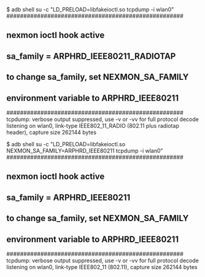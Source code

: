 $ adb shell su -c "LD_PRELOAD=libfakeioctl.so tcpdump -i wlan0"
####################################################
## nexmon ioctl hook active
## sa_family = ARPHRD_IEEE80211_RADIOTAP
## to change sa_family, set NEXMON_SA_FAMILY
## environment variable to ARPHRD_IEEE80211
####################################################
tcpdump: verbose output suppressed, use -v or -vv for full protocol decode
listening on wlan0, link-type IEEE802_11_RADIO (802.11 plus radiotap header), capture size 262144 bytes

$ adb shell su -c "LD_PRELOAD=libfakeioctl.so NEXMON_SA_FAMILY=ARPHRD_IEEE80211 tcpdump -i wlan0"
####################################################
## nexmon ioctl hook active
## sa_family = ARPHRD_IEEE80211
## to change sa_family, set NEXMON_SA_FAMILY
## environment variable to ARPHRD_IEEE80211
####################################################
tcpdump: verbose output suppressed, use -v or -vv for full protocol decode
listening on wlan0, link-type IEEE802_11 (802.11), capture size 262144 bytes